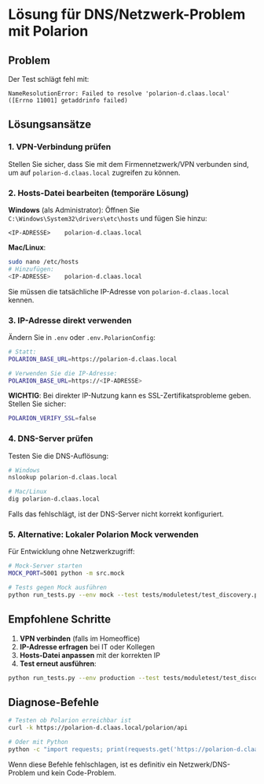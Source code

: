 # Lösung für DNS/Netzwerk-Problem mit Polarion

## Problem
Der Test schlägt fehl mit:
```
NameResolutionError: Failed to resolve 'polarion-d.claas.local' ([Errno 11001] getaddrinfo failed)
```

## Lösungsansätze

### 1. VPN-Verbindung prüfen
Stellen Sie sicher, dass Sie mit dem Firmennetzwerk/VPN verbunden sind, um auf `polarion-d.claas.local` zugreifen zu können.

### 2. Hosts-Datei bearbeiten (temporäre Lösung)

**Windows** (als Administrator):
Öffnen Sie `C:\Windows\System32\drivers\etc\hosts` und fügen Sie hinzu:
```
<IP-ADRESSE>    polarion-d.claas.local
```

**Mac/Linux**:
```bash
sudo nano /etc/hosts
# Hinzufügen:
<IP-ADRESSE>    polarion-d.claas.local
```

Sie müssen die tatsächliche IP-Adresse von `polarion-d.claas.local` kennen.

### 3. IP-Adresse direkt verwenden

Ändern Sie in `.env` oder `.env.PolarionConfig`:
```bash
# Statt:
POLARION_BASE_URL=https://polarion-d.claas.local

# Verwenden Sie die IP-Adresse:
POLARION_BASE_URL=https://<IP-ADRESSE>
```

**WICHTIG**: Bei direkter IP-Nutzung kann es SSL-Zertifikatsprobleme geben. Stellen Sie sicher:
```bash
POLARION_VERIFY_SSL=false
```

### 4. DNS-Server prüfen

Testen Sie die DNS-Auflösung:
```bash
# Windows
nslookup polarion-d.claas.local

# Mac/Linux  
dig polarion-d.claas.local
```

Falls das fehlschlägt, ist der DNS-Server nicht korrekt konfiguriert.

### 5. Alternative: Lokaler Polarion Mock verwenden

Für Entwicklung ohne Netzwerkzugriff:
```bash
# Mock-Server starten
MOCK_PORT=5001 python -m src.mock

# Tests gegen Mock ausführen
python run_tests.py --env mock --test tests/moduletest/test_discovery.py::TestDiscovery::test_discover_project_spaces -xvs
```

## Empfohlene Schritte

1. **VPN verbinden** (falls im Homeoffice)
2. **IP-Adresse erfragen** bei IT oder Kollegen
3. **Hosts-Datei anpassen** mit der korrekten IP
4. **Test erneut ausführen**:
```bash
python run_tests.py --env production --test tests/moduletest/test_discovery.py::TestDiscovery::test_discover_project_spaces -xvs
```

## Diagnose-Befehle

```bash
# Testen ob Polarion erreichbar ist
curl -k https://polarion-d.claas.local/polarion/api

# Oder mit Python
python -c "import requests; print(requests.get('https://polarion-d.claas.local/polarion/api', verify=False).status_code)"
```

Wenn diese Befehle fehlschlagen, ist es definitiv ein Netzwerk/DNS-Problem und kein Code-Problem.